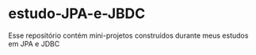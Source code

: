 # estudo-JPA-e-JBDC
Esse repositório contém mini-projetos construídos durante meus estudos em JPA e JDBC
